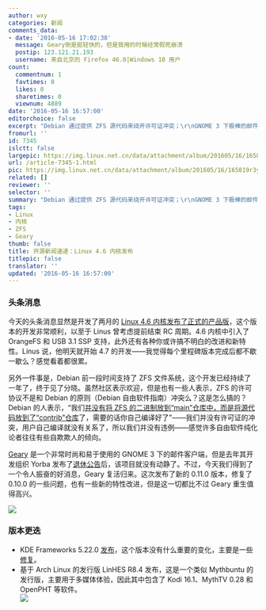 ```yaml
---
author: wxy
categories: 新闻
comments_data:
- date: '2016-05-16 17:02:38'
  message: Geary倒是挺轻快的，但是我用的时候经常假死崩溃
  postip: 123.121.21.193
  username: 来自北京的 Firefox 46.0|Windows 10 用户
count:
  commentnum: 1
  favtimes: 0
  likes: 0
  sharetimes: 0
  viewnum: 4889
date: '2016-05-16 16:57:00'
editorchoice: false
excerpt: "Debian 通过提供 ZFS 源代码来绕开许可证冲突；\r\nGNOME 3 下极棒的邮件客户端 Geary 复活；"
fromurl: ''
id: 7345
islctt: false
largepic: https://img.linux.net.cn/data/attachment/album/201605/16/165819r3yrm35jocc86u2j.png
url: /article-7345-1.html
pic: https://img.linux.net.cn/data/attachment/album/201605/16/165819r3yrm35jocc86u2j.png.thumb.jpg
related: []
reviewer: ''
selector: ''
summary: "Debian 通过提供 ZFS 源代码来绕开许可证冲突；\r\nGNOME 3 下极棒的邮件客户端 Geary 复活；"
tags:
- Linux
- 内核
- ZFS
- Geary
thumb: false
title: 开源新闻速递：Linux 4.6 内核发布
titlepic: false
translator: ''
updated: '2016-05-16 16:57:00'
---
```


### 头条消息


今天的头条消息显然是开发了两月的 [Linux 4.6 内核发布了正式的产品版](/article-7344-1.html)，这个版本的开发非常顺利，以至于 Linus 曾考虑提前结束 RC 周期。4.6 内核中引入了 OrangeFS 和 USB 3.1 SSP 支持，此外还有各种你或许搞不明白的改进和新特性。Linus 说，他明天就开始 4.7 的开发——我觉得每个里程碑版本完成后都不歇一歇么？感觉看着都很累。


另外一件事是，Debian 前一段时间支持了 ZFS 文件系统，这个开发已经持续了一年了，终于见了分晓。虽然社区表示欢迎，但是也有一些人表示，ZFS 的许可协议不是和 Debian 的原则（Debian 自由软件指南）冲突么？这是怎么搞的？Debian 的人表示，“我们[并没有将 ZFS 的二进制放到“main”仓库中，而是将源代码放到了“contrib”仓库](/article-7343-1.html)了，需要的话你自己编译好了”——我们并没有许可证的冲突，用户自己编译就没有关系了，所以我们并没有违例——感觉许多自由软件纯化论者往往有些自欺欺人的倾向。


[Geary](https://wiki.gnome.org/Apps/Geary) 是一个非常时尚和易于使用的 GNOME 3 下的邮件客户端，但是去年其开发组织 Yorba 发布了[退休公告](http://yorba.org/)后，该项目就没有动静了。不过，今天我们得到了一个令人振奋的好消息，Geary 复活归来。这次发布了新的 0.11.0 版本，修复了 0.10.0 的一些问题，也有一些新的特性改进，但是这一切都比不过 Geary 重生值得高兴。


![](/data/attachment/album/201605/16/165819r3yrm35jocc86u2j.png)


### 版本更迭


* KDE Frameworks 5.22.0 [发布](https://www.kde.org/announcements/kde-frameworks-5.22.0.php)，这个版本没有什么重要的变化，主要是一些[修复](https://www.kde.org/announcements/kde-frameworks-5.22.0.php)。
* 基于 Arch Linux 的发行版 LinHES R8.4 发布，这是一个类似 Mythbuntu 的发行版，主要用于多媒体体验，因此其中包含了 Kodi 16.1、MythTV 0.28 和 OpenPHT 等软件。  
![](/data/attachment/album/201605/16/165744ib7e61lrr811eky8.jpg)